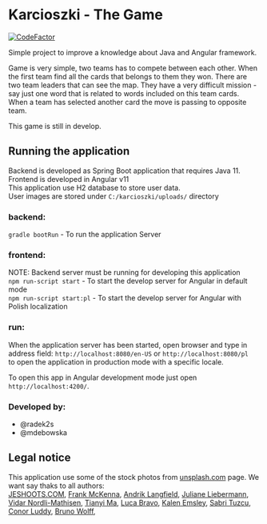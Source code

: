 # Karcioszki - The Game

[![CodeFactor](https://www.codefactor.io/repository/github/radek2s/karcioszkigame/badge/master)](https://www.codefactor.io/repository/github/radek2s/karcioszkigame/overview/master)

Simple project to improve a knowledge about Java and Angular framework.

Game is very simple, two teams has to compete between each other. When the first team 
find all the cards that belongs to them they won. There are two team leaders that can see
the map. They have a very difficult mission - say just one word that is related to words 
included on this team cards. When a team has selected another card the move is passing to opposite team.

This game is still in develop.

## Running the application
Backend is developed as Spring Boot application that requires Java 11.\
Frontend is developed in Angular v11\
This application use H2 database to store user data.\
User images are stored under ``C:/karcioszki/uploads/`` directory


### backend:
``gradle bootRun`` - To run the application Server
### frontend:
NOTE: Backend server must be running for developing this application\
``npm run-script start`` - To start the develop server for Angular in default mode\
``npm run-script start:pl`` - To start the develop server for Angular with Polish localization

### run:
When the application server has been started, open browser and type in address field:
``http://localhost:8080/en-US`` or ``http://localhost:8080/pl`` \
to open the application in production mode with a specific locale.

To open this app in Angular development mode just open ``http://localhost:4200/``. 

### Developed by:

- @radek2s
- @mdebowska

## Legal notice
This application use some of the stock photos from [unsplash.com](https://unsplash.com/) page. We want say thaks to all authors:  
[JESHOOTS.COM](https://unsplash.com/@jeshoots), 
[Frank McKenna](https://unsplash.com/@frankiefoto?utm_source=unsplash&amp;utm_medium=referral&amp;utm_content=creditCopyText),
[Andrik Langfield](https://unsplash.com/@andriklangfield?utm_source=unsplash&amp;utm_medium=referral&amp;utm_content=creditCopyText),
[Juliane Liebermann](https://unsplash.com/@jule_42?utm_source=unsplash&amp;utm_medium=referral&amp;utm_content=creditCopyText),
[Vidar Nordli-Mathisen](https://unsplash.com/@vidarnm?utm_source=unsplash&amp;utm_medium=referral&amp;utm_content=creditCopyText),
[Tianyi Ma](https://unsplash.com/@tma?utm_source=unsplash&amp;utm_medium=referral&amp;utm_content=creditCopyText),
[Luca Bravo](https://unsplash.com/@lucabravo?utm_source=unsplash&amp;utm_medium=referral&amp;utm_content=creditCopyText),
[Kalen Emsley](https://unsplash.com/@kalenemsley?utm_source=unsplash&amp;utm_medium=referral&amp;utm_content=creditCopyText),
[Sabri Tuzcu](https://unsplash.com/@sabrituzcu?utm_source=unsplash&amp;utm_medium=referral&amp;utm_content=creditCopyText),
[Conor Luddy](https://unsplash.com/@opticonor?utm_source=unsplash&amp;utm_medium=referral&amp;utm_content=creditCopyText),
[Bruno Wolff](https://unsplash.com/@d0cz?utm_source=unsplash&amp;utm_medium=referral&amp;utm_content=creditCopyText),